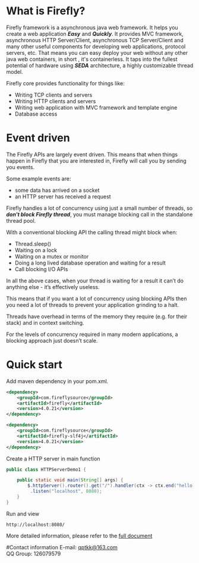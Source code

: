 # What is Firefly?

Firefly framework is a asynchronous java web framework. It helps you create a web application ***Easy*** and ***Quickly***. It provides MVC framework, asynchronous HTTP Server/Client, asynchronous TCP Server/Client and many other useful components for developing web applications, protocol servers, etc. That means you can easy deploy your web without any other java web containers, in short , it's containerless. It taps into the fullest potential of hardware using ***SEDA*** architecture, a highly customizable thread model.  

Firefly core provides functionality for things like:
- Writing TCP clients and servers
- Writing HTTP clients and servers
- Writing web application with MVC framework and template engine
- Database access

# Event driven

The Firefly APIs are largely event driven. This means that when things happen in Firefly that you are interested in, Firefly will call you by sending you events.

Some example events are:
- some data has arrived on a socket
- an HTTP server has received a request

Firefly handles a lot of concurrency using just a small number of threads, so ***don't block Firefly thread***, you must manage blocking call in the standalone thread pool.  

With a conventional blocking API the calling thread might block when:
- Thread.sleep()
- Waiting on a lock
- Waiting on a mutex or monitor
- Doing a long lived database operation and waiting for a result
- Call blocking I/O APIs

In all the above cases, when your thread is waiting for a result it can’t do anything else - it’s effectively useless.

This means that if you want a lot of concurrency using blocking APIs then you need a lot of threads to prevent your application grinding to a halt.

Threads have overhead in terms of the memory they require (e.g. for their stack) and in context switching.

For the levels of concurrency required in many modern applications, a blocking approach just doesn’t scale.

# Quick start

Add maven dependency in your pom.xml.
```xml
<dependency>
    <groupId>com.fireflysource</groupId>
    <artifactId>firefly</artifactId>
    <version>4.0.21</version>
</dependency>

<dependency>
    <groupId>com.fireflysource</groupId>
    <artifactId>firefly-slf4j</artifactId>
    <version>4.0.21</version>
</dependency>
```

Create a HTTP server in main function
```java
public class HTTPServerDemo1 {

    public static void main(String[] args) {
        $.httpServer().router().get("/").handler(ctx -> ctx.end("hello world!"))
         .listen("localhost", 8080);
    }
}
```

Run and view

```
http://localhost:8080/
```
More detailed information, please refer to the [full document](http://www.fireflysource.com)

#Contact information
E-mail: qptkk@163.com  
QQ Group: 126079579
